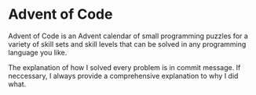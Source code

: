 # Advent of Code

Advent of Code is an Advent calendar of small programming puzzles for a variety of skill sets and skill levels that can be solved in any programming language you like.

The explanation of how I solved every problem is in commit message. If neccessary, I always provide a comprehensive explanation to why I did what.
